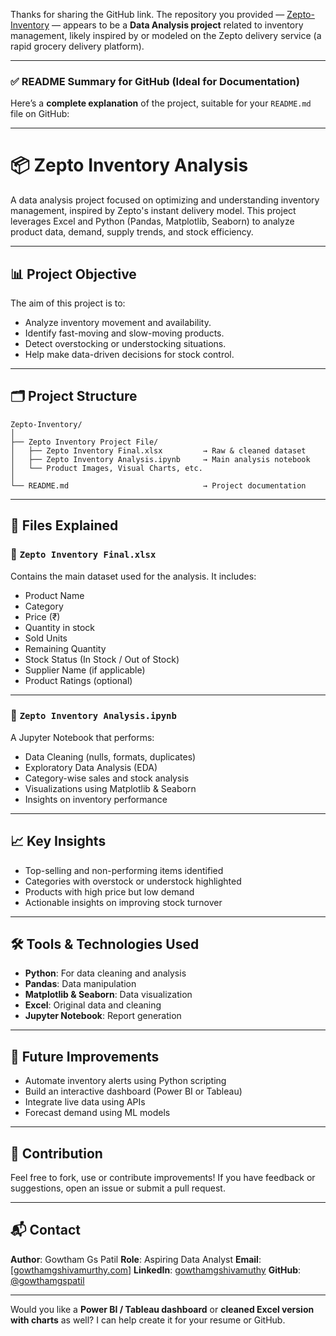 Thanks for sharing the GitHub link. The repository you provided — [Zepto-Inventory](https://github.com/gowthamgspatil/Zepto-Inventory) — appears to be a **Data Analysis project** related to inventory management, likely inspired by or modeled on the Zepto delivery service (a rapid grocery delivery platform).

---

### ✅ **README Summary for GitHub (Ideal for Documentation)**

Here’s a **complete explanation** of the project, suitable for your `README.md` file on GitHub:

---

# 📦 Zepto Inventory Analysis

A data analysis project focused on optimizing and understanding inventory management, inspired by Zepto's instant delivery model. This project leverages Excel and Python (Pandas, Matplotlib, Seaborn) to analyze product data, demand, supply trends, and stock efficiency.

---

## 📊 Project Objective

The aim of this project is to:

* Analyze inventory movement and availability.
* Identify fast-moving and slow-moving products.
* Detect overstocking or understocking situations.
* Help make data-driven decisions for stock control.

---

## 🗂️ Project Structure

```
Zepto-Inventory/
│
├── Zepto Inventory Project File/
│   ├── Zepto Inventory Final.xlsx         → Raw & cleaned dataset
│   ├── Zepto Inventory Analysis.ipynb     → Main analysis notebook
│   └── Product Images, Visual Charts, etc.
│
└── README.md                              → Project documentation
```

---

## 📁 Files Explained

### 📘 `Zepto Inventory Final.xlsx`

Contains the main dataset used for the analysis. It includes:

* Product Name
* Category
* Price (₹)
* Quantity in stock
* Sold Units
* Remaining Quantity
* Stock Status (In Stock / Out of Stock)
* Supplier Name (if applicable)
* Product Ratings (optional)

---

### 📓 `Zepto Inventory Analysis.ipynb`

A Jupyter Notebook that performs:

* Data Cleaning (nulls, formats, duplicates)
* Exploratory Data Analysis (EDA)
* Category-wise sales and stock analysis
* Visualizations using Matplotlib & Seaborn
* Insights on inventory performance

---

## 📈 Key Insights

* Top-selling and non-performing items identified
* Categories with overstock or understock highlighted
* Products with high price but low demand
* Actionable insights on improving stock turnover

---

## 🛠️ Tools & Technologies Used

* **Python**: For data cleaning and analysis
* **Pandas**: Data manipulation
* **Matplotlib & Seaborn**: Data visualization
* **Excel**: Original data and cleaning
* **Jupyter Notebook**: Report generation

---

## 📌 Future Improvements

* Automate inventory alerts using Python scripting
* Build an interactive dashboard (Power BI or Tableau)
* Integrate live data using APIs
* Forecast demand using ML models

---

## 🤝 Contribution

Feel free to fork, use or contribute improvements!
If you have feedback or suggestions, open an issue or submit a pull request.

---

## 📬 Contact

**Author**: Gowtham Gs Patil
**Role**: Aspiring Data Analyst
**Email**: \[[gowthamgshivamurthy.com](mailto:your-email@example.com)]
**LinkedIn**: [gowthamgshivamuthy](https://www.linkedin.com/in/your-profile)
**GitHub**: [@gowthamgspatil](https://github.com/gowthamgspatil)

---

Would you like a **Power BI / Tableau dashboard** or **cleaned Excel version with charts** as well? I can help create it for your resume or GitHub.
